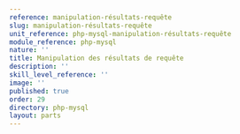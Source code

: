 ```yaml
---
reference: manipulation-résultats-requête
slug: manipulation-résultats-requête
unit_reference: php-mysql-manipulation-résultats-requête
module_reference: php-mysql
nature: ''
title: Manipulation des résultats de requête
description: ''
skill_level_reference: ''
image: ''
published: true
order: 29
directory: php-mysql
layout: parts
---
```

